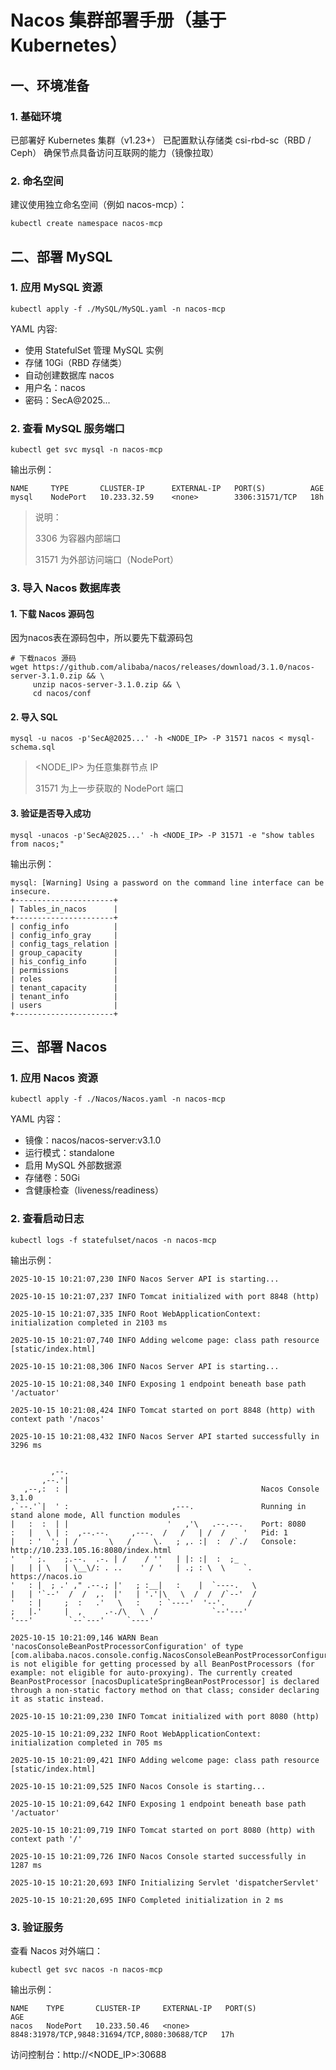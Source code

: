 # Nacos 集群部署手册（基于 Kubernetes）
## 一、环境准备
### 1. 基础环境
已部署好 Kubernetes 集群（v1.23+）
已配置默认存储类 csi-rbd-sc（RBD / Ceph）
确保节点具备访问互联网的能力（镜像拉取）

### 2. 命名空间
建议使用独立命名空间（例如 nacos-mcp）：
```shell
kubectl create namespace nacos-mcp
```
## 二、部署 MySQL
### 1. 应用 MySQL 资源
```shell
kubectl apply -f ./MySQL/MySQL.yaml -n nacos-mcp
```
YAML 内容:
- 使用 StatefulSet 管理 MySQL 实例
- 存储 10Gi（RBD 存储类）
- 自动创建数据库 nacos
- 用户名：nacos
- 密码：SecA@2025...
### 2. 查看 MySQL 服务端口
```shell
kubectl get svc mysql -n nacos-mcp
```
输出示例：
```shell
NAME     TYPE       CLUSTER-IP      EXTERNAL-IP   PORT(S)          AGE
mysql    NodePort   10.233.32.59    <none>        3306:31571/TCP   18h
```
> 说明：
> 
> 3306 为容器内部端口
> 
> 31571 为外部访问端口（NodePort）
### 3. 导入 Nacos 数据库表
#### 1. 下载 Nacos 源码包
因为nacos表在源码包中，所以要先下载源码包
```shell
# 下载nacos 源码
wget https://github.com/alibaba/nacos/releases/download/3.1.0/nacos-server-3.1.0.zip && \
     unzip nacos-server-3.1.0.zip && \
     cd nacos/conf
```
#### 2. 导入 SQL
```shell
mysql -u nacos -p'SecA@2025...' -h <NODE_IP> -P 31571 nacos < mysql-schema.sql
```
> <NODE_IP> 为任意集群节点 IP
> 
> 31571 为上一步获取的 NodePort 端口

#### 3. 验证是否导入成功
```shell
mysql -unacos -p'SecA@2025...' -h <NODE_IP> -P 31571 -e "show tables from nacos;"
```
输出示例：
```shell
mysql: [Warning] Using a password on the command line interface can be insecure.
+----------------------+
| Tables_in_nacos      |
+----------------------+
| config_info          |
| config_info_gray     |
| config_tags_relation |
| group_capacity       |
| his_config_info      |
| permissions          |
| roles                |
| tenant_capacity      |
| tenant_info          |
| users                |
+----------------------+
```
## 三、部署 Nacos
### 1. 应用 Nacos 资源
```shell
kubectl apply -f ./Nacos/Nacos.yaml -n nacos-mcp
```
YAML 内容：
- 镜像：nacos/nacos-server:v3.1.0
- 运行模式：standalone
- 启用 MySQL 外部数据源
- 存储卷：50Gi
- 含健康检查（liveness/readiness）
### 2. 查看启动日志
```shell
kubectl logs -f statefulset/nacos -n nacos-mcp
```
输出示例：
```shell
2025-10-15 10:21:07,230 INFO Nacos Server API is starting...

2025-10-15 10:21:07,237 INFO Tomcat initialized with port 8848 (http)

2025-10-15 10:21:07,335 INFO Root WebApplicationContext: initialization completed in 2103 ms

2025-10-15 10:21:07,740 INFO Adding welcome page: class path resource [static/index.html]

2025-10-15 10:21:08,306 INFO Nacos Server API is starting...

2025-10-15 10:21:08,340 INFO Exposing 1 endpoint beneath base path '/actuator'

2025-10-15 10:21:08,424 INFO Tomcat started on port 8848 (http) with context path '/nacos'

2025-10-15 10:21:08,432 INFO Nacos Server API started successfully in 3296 ms


         ,--.
       ,--.'|
   ,--,:  : |                                           Nacos Console 3.1.0
,`--.'`|  ' :                       ,---.               Running in stand alone mode, All function modules
|   :  :  | |                      '   ,'\   .--.--.    Port: 8080
:   |   \ | :  ,--.--.     ,---.  /   /   | /  /    '   Pid: 1
|   : '  '; | /       \   /     \.   ; ,. :|  :  /`./   Console: http://10.233.105.16:8080/index.html
'   ' ;.    ;.--.  .-. | /    / ''   | |: :|  :  ;_
|   | | \   | \__\/: . ..    ' / '   | .; : \  \    `.      https://nacos.io
'   : |  ; .' ," .--.; |'   ; :__|   :    |  `----.   \
|   | '`--'  /  /  ,.  |'   | '.'|\   \  /  /  /`--'  /
'   : |     ;  :   .'   \   :    : `----'  '--'.     /
;   |.'     |  ,     .-./\   \  /            `--'---'
'---'        `--`---'     `----'

2025-10-15 10:21:09,146 WARN Bean 'nacosConsoleBeanPostProcessorConfiguration' of type [com.alibaba.nacos.console.config.NacosConsoleBeanPostProcessorConfiguration$$SpringCGLIB$$0] is not eligible for getting processed by all BeanPostProcessors (for example: not eligible for auto-proxying). The currently created BeanPostProcessor [nacosDuplicateSpringBeanPostProcessor] is declared through a non-static factory method on that class; consider declaring it as static instead.

2025-10-15 10:21:09,230 INFO Tomcat initialized with port 8080 (http)

2025-10-15 10:21:09,232 INFO Root WebApplicationContext: initialization completed in 705 ms

2025-10-15 10:21:09,421 INFO Adding welcome page: class path resource [static/index.html]

2025-10-15 10:21:09,525 INFO Nacos Console is starting...

2025-10-15 10:21:09,642 INFO Exposing 1 endpoint beneath base path '/actuator'

2025-10-15 10:21:09,719 INFO Tomcat started on port 8080 (http) with context path '/'

2025-10-15 10:21:09,726 INFO Nacos Console started successfully in 1287 ms

2025-10-15 10:21:20,693 INFO Initializing Servlet 'dispatcherServlet'

2025-10-15 10:21:20,695 INFO Completed initialization in 2 ms
```
### 3. 验证服务
查看 Nacos 对外端口：
```shell
kubectl get svc nacos -n nacos-mcp
```
输出示例：
```shell
NAME    TYPE       CLUSTER-IP     EXTERNAL-IP   PORT(S)                                        AGE
nacos   NodePort   10.233.50.46   <none>        8848:31978/TCP,9848:31694/TCP,8080:30688/TCP   17h
```
访问控制台：http://<NODE_IP>:30688